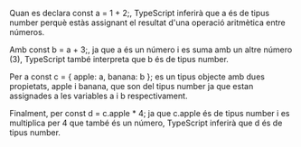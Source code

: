 Quan es declara const a = 1 + 2;, TypeScript inferirà que a és de tipus number perquè estàs assignant el resultat d'una operació aritmètica entre números.

Amb const b = a + 3;, ja que a és un número i es suma amb un altre número (3), TypeScript també interpreta que b és de tipus number.

Per a const c = { apple: a, banana: b }; es un tipus objecte amb dues propietats, apple i banana, que son del tipus number ja que estan assignades a les variables a i b respectivament.

Finalment, per const d = c.apple * 4; ja que c.apple és de tipus number i es multiplica per 4 que també és un número, TypeScript inferirà que d és de tipus number.


